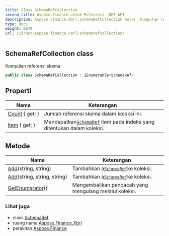 ```yaml
---
title: Class SchemaRefCollection
second_title: Aspose.Finance untuk Referensi .NET API
description: Aspose.Finance.Xbrl.SchemaRefCollection kelas. Kumpulan referensi skema.
type: docs
weight: 8070
url: /id/net/aspose.finance.xbrl/schemarefcollection/
---
```

## SchemaRefCollection class

Kumpulan referensi skema.

```csharp
public class SchemaRefCollection : IEnumerable<SchemaRef>
```

## Properti

| Nama | Keterangan |
| --- | --- |
| [Count](../../aspose.finance.xbrl/schemarefcollection/count/) { get; } | Jumlah referensi skema dalam koleksi ini. |
| [Item](../../aspose.finance.xbrl/schemarefcollection/item/) { get; } | Mendapatkan[`SchemaRef`](../schemaref/) item pada indeks yang ditentukan dalam koleksi. |

## Metode

| Nama | Keterangan |
| --- | --- |
| [Add](../../aspose.finance.xbrl/schemarefcollection/add/#add)(string, string) | Tambahkan a[`SchemaRef`](../schemaref/)ke koleksi. |
| [Add](../../aspose.finance.xbrl/schemarefcollection/add/#add_1)(string, string, string) | Tambahkan a[`SchemaRef`](../schemaref/)ke koleksi. |
| [GetEnumerator](../../aspose.finance.xbrl/schemarefcollection/getenumerator/)() | Mengembalikan pencacah yang mengulang melalui koleksi. |

### Lihat juga

* class [SchemaRef](../schemaref/)
* ruang nama [Aspose.Finance.Xbrl](../../aspose.finance.xbrl/)
* perakitan [Aspose.Finance](../../)


